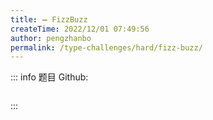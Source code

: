 ```yaml
---
title: ➖ FizzBuzz
createTime: 2022/12/01 07:49:56
author: pengzhanbo
permalink: /type-challenges/hard/fizz-buzz/
---
```


::: info 题目
Github: []()

```ts
```
:::

